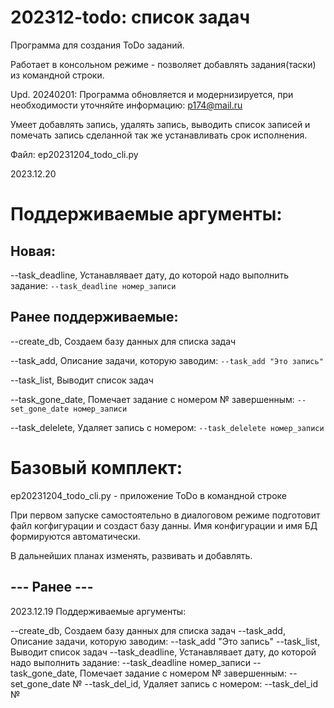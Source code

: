 # 202312-todo: список задач
 Программа для создания ToDo заданий.
 
 Работает в консольном режиме - позволяет добавлять задания(таски) из командной строки.

Upd. 20240201: Программа обновляется и модернизируется, при необходимости уточняйте информацию: p174@mail.ru

 
 
Умеет добавлять запись, удалять запись, выводить список записей и помечать запись сделанной так же устанавливать срок исполнения.


Файл: ep20231204_todo_cli.py


2023.12.20


# Поддерживаемые  аргументы:

## Новая:

--task_deadline, Устанавлявает дату, до которой надо выполнить задание: `--task_deadline номер_записи`

## Ранее поддерживаемые:

--create_db, Создаем базу данных для списка задач

--task_add, Описание задачи, которую заводим: `--task_add "Это запись"`

--task_list, Выводит список задач

--task_gone_date, Помечает задание с номером № завершенным: `--set_gone_date номер_записи`

--task_delelete, Удаляет запись с номером: `--task_delelete номер_записи`


# Базовый комплект:

ep20231204_todo_cli.py - приложение ToDo в командной строке

При первом запуске самостоятельно в диалоговом режиме подготовит файл когфигурации и создаст базу данны. Имя конфигурации и имя БД формируются автоматически. 

В дальнейших планах изменять, развивать и добавлять.

## --- Ранее ---

2023.12.19
Поддерживаемые  аргументы:

--create_db, Создаем базу данных для списка задач
--task_add, Описание задачи, которую заводим: --task_add "Это запись"
--task_list, Выводит список задач
--task_deadline, Устанавлявает дату, до которой надо выполнить задание: --task_deadline номер_записи
--task_gone_date, Помечает задание с номером № завершенным: --set_gone_date №
--task_del_id, Удаляет запись с номером: --task_del_id №
    

